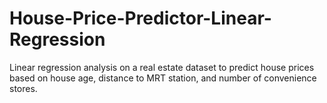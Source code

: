 # House-Price-Predictor-Linear-Regression
Linear regression analysis on a real estate dataset to predict house prices based on house age, distance to MRT station, and number of convenience stores.
